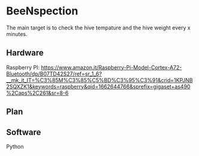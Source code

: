 # BeeNspection
The main target is to check the hive tempature and the hive weight every x minutes.

## Hardware
Raspberry PI: https://www.amazon.it/Raspberry-Pi-Model-Cortex-A72-Bluetooth/dp/B07TD42S27/ref=sr_1_6?__mk_it_IT=%C3%85M%C3%85%C5%BD%C3%95%C3%91&crid=1KPJNB2SQXZK1&keywords=raspberry&qid=1662644766&sprefix=gigaset+as490%2Caps%2C261&sr=8-6

## Plan 



## Software
Python

